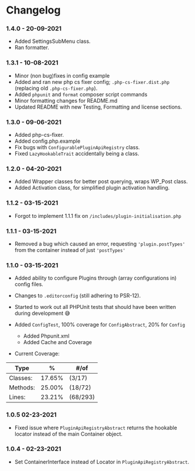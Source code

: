 # Changelog

### 1.4.0 - 20-09-2021

* Added SettingsSubMenu class.
* Ran formatter.

### 1.3.1 - 10-08-2021

* Minor (non bug)fixes in config example
* Added and ran new php cs fixer config; `.php-cs-fixer.dist.php` (replacing old `.php-cs-fixer.php`).
* Added `phpunit` and `format` composer script commands
* Minor formatting changes for README.md
* Updated README with new Testing, Formatting and license sections.

### 1.3.0 - 09-06-2021

* Added php-cs-fixer.
* Added config.php.example
* Fix bugs with `ConfigurablePluginApiRegistry` class.
* Fixed `LazyHookableTrait` accidentally being a class.

### 1.2.0 - 04-20-2021

* Added Wrapper classes for better post querying, wraps WP\_Post class.
* Added Activation class, for simplified plugin activation handling.

### 1.1.2 - 03-15-2021

* Forgot to implement 1.1.1 fix on `/includes/plugin-initialisation.php`

### 1.1.1 - 03-15-2021

* Removed a bug which caused an error, requesting `'plugin.postTypes'`
  from the container instead of just `'postTypes'`

### 1.1.0 - 03-15-2021

* Added ability to configure Plugins through (array configurations in)
  config files.
* Changes to `.editorconfig` (still adhering to PSR-12).
* Started to work out all PHPUnit tests that should have been written
  during development :sweat_smile:
* Added `ConfigTest`, 100% coverage for `ConfigAbstract`, 20%
  for `Config`
    * Added Phpunit.xml
    * Added Cache and Coverage

* Current Coverage:

| **Type**   | **%** | **#/of** |
|---|---|---|
| Classes: | 17.65% | (3/17) |
| Methods: | 25.00% | (18/72) |
| Lines: | 23.21% | (68/293) |

### 1.0.5 02-23-2021

* Fixed issue where `PluginApiRegistryAbstract` returns the hookable
  locator instead of the main Container object.

### 1.0.4 - 02-23-2021

* Set ContainerInterface instead of Locator
  in `PluginApiRegistryAbstract`.
